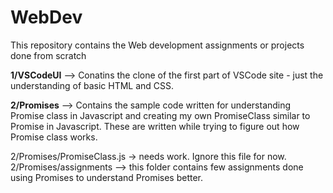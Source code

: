 # WebDev
This repository contains the Web development assignments or projects done from scratch


**1/VSCodeUI** --> Conatins the clone of the first part of VSCode site - just the understanding of basic HTML and CSS.

**2/Promises** --> Contains the sample code written for understanding Promise class in Javascript and creating my own PromiseClass similar to Promise in Javascript. These are written while trying to figure out how Promise class works.

2/Promises/PromiseClass.js -> needs work. Ignore this file for now.
2/Promises/assignments --> this folder contains few assignments done using Promises to understand Promises better. 
